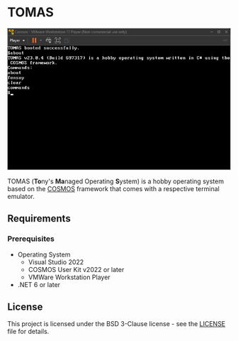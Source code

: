 # TOMAS

<img title="" src="screenshot.png" alt="" data-align="center">

TOMAS (**To**ny's **Ma**naged Operating **S**ystem) is a hobby operating system based on the [COSMOS](https://github.com/CosmosOS/Cosmos) framework that comes with a respective terminal emulator.

## Requirements

### Prerequisites

- Operating System
  - Visual Studio 2022
  - COSMOS User Kit v2022 or later
  - VMWare Workstation Player
- .NET 6 or later

## License

This project is licensed under the BSD 3-Clause license - see the [LICENSE](LICENSE) file for details.
